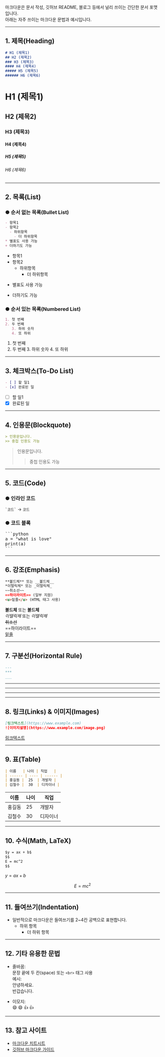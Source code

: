 마크다운은 문서 작성, 깃허브 README, 블로그 등에서 널리 쓰이는 간단한 문서 포맷입니다.  
아래는 자주 쓰이는 마크다운 문법과 예시입니다.

---

## 1. 제목(Heading)

```markdown
# H1 (제목1)
## H2 (제목2)
### H3 (제목3)
#### H4 (제목4)
##### H5 (제목5)
###### H6 (제목6)
```

# H1 (제목1)
## H2 (제목2)
### H3 (제목3)
#### H4 (제목4)
##### H5 (제목5)
###### H6 (제목6)

---

## 2. 목록(List)

### ● 순서 없는 목록(Bullet List)

```markdown
- 항목1
- 항목2
  - 하위항목
    - 더 하위항목
* 별표도 사용 가능
+ 더하기도 가능
```
- 항목1
- 항목2
  - 하위항목
    - 더 하위항목
* 별표도 사용 가능
+ 더하기도 가능

### ● 순서 있는 목록(Numbered List)

```markdown
1. 첫 번째
2. 두 번째
   3. 하위 숫자
   4. 또 하위
```
1. 첫 번째
2. 두 번째
   3. 하위 숫자
   4. 또 하위

---

## 3. 체크박스(To-Do List)

```markdown
- [ ] 할 일1
- [x] 완료된 일
```
- [ ] 할 일1
- [x] 완료된 일

---

## 4. 인용문(Blockquote)

```markdown
> 인용문입니다.
>> 중첩 인용도 가능
```
> 인용문입니다.  
>> 중첩 인용도 가능

---

## 5. 코드(Code)

### ● 인라인 코드

`` `코드` `` → `코드`

### ● 코드 블록

<pre>
```python
a = "what is love"
print(a)
```
</pre>

---

## 6. 강조(Emphasis)

```markdown
**볼드체** 또는 __볼드체__
*이텔릭체* 또는 _이텔릭체_
~~취소선~~
==하이라이트== (일부 지원)
<u>밑줄</u> (HTML 태그 사용)
```
**볼드체** 또는 __볼드체__  
*이텔릭체* 또는 _이텔릭체_  
~~취소선~~  
==하이라이트==  
<u>밑줄</u>

---

## 7. 구분선(Horizontal Rule)

```markdown
---
***
___
```
---
***
___

---

## 8. 링크(Links) & 이미지(Images)

```markdown
[링크텍스트](https://www.example.com)
![이미지설명](https://www.example.com/image.png)
```
[링크텍스트](https://www.example.com)  


---

## 9. 표(Table)

```markdown
| 이름   | 나이 | 직업   |
| ------ | ---- | ------ |
| 홍길동 |  25  | 개발자 |
| 김철수 |  30  | 디자이너 |
```

| 이름   | 나이 | 직업     |
| ------ | ---- | -------- |
| 홍길동 |  25  | 개발자   |
| 김철수 |  30  | 디자이너 |

---

## 10. 수식(Math, LaTeX)

```markdown
$y = ax + b$
$$
E = mc^2
$$
```
$y = ax + b$

$$
E = mc^2
$$

---

## 11. 들여쓰기(Indentation)

- 일반적으로 마크다운은 들여쓰기를 2~4칸 공백으로 표현합니다.
    - 하위 항목
        - 더 하위 항목

---

## 12. 기타 유용한 문법

- 줄바꿈:  
  문장 끝에 두 칸(space) 또는 `<br>` 태그 사용  
  예시:  
  안녕하세요.  
  반갑습니다.

- 이모지:  
  😄 :smile:
  👍 :+1:

---

## 13. 참고 사이트

- [마크다운 치트시트](https://www.markdownguide.org/cheat-sheet/)
- [깃허브 마크다운 가이드](https://docs.github.com/en/get-started/writing-on-github)

